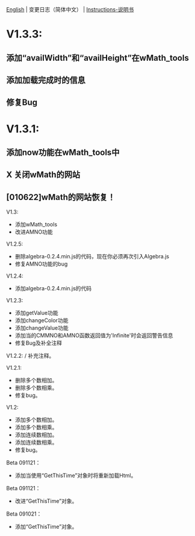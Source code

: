 [English](./ChangeLogs_EN.md) | 变更日志（简体中文） | [Instructions-说明书](./Instructions-说明书.md)

# V1.3.3:
## 添加“availWidth”和“availHeight”在wMath_tools
## 添加加载完成时的信息
## 修复Bug

# V1.3.1:
## 添加now功能在wMath_tools中
## X 关闭wMath的网站
## [010622]wMath的网站恢复！

V1.3:
- 添加wMath_tools
- 改进AMNO功能

V1.2.5:
- 删除algebra-0.2.4.min.js的代码，现在你必须再次引入Algebra.js
- 修复AMNO功能的bug

V1.2.4:
- 添加algebra-0.2.4.min.js的代码

V1.2.3:
- 添加getValue功能
- 添加changeColor功能
- 添加changeValue功能
- 添加当的CMMNO和AMNO函数返回值为'Infinite'时会返回警告信息
- 修复Bug及补全注释


V1.2.2:
/ 补充注释。

V1.2.1:
- 删除多个数相加。 
- 删除多个数相乘。
- 修复bug。

V1.2:
- 添加多个数相加。
- 添加多个数相乘。
- 添加连续数相加。
- 添加连续数相乘。
- 修复bug。

Beta 091121：
- 添加当使用“GetThisTime”对象时将重新加载Html。

Beta 091121：
- 改进“GetThisTime”对象。

Beta 091021：
- 添加“GetThisTime”对象。







